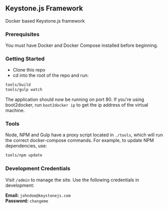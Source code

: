 ## Keystone.js Framework

Docker based Keystone.js framework

### Prerequisites

You must have Docker and Docker Compose installed before beginning.

### Getting Started

* Clone this repo
* cd into the root of the repo and run:

```bash
tools/build
tools/gulp watch
```

The application should now be running on port 80. If you're using boot2docker, run `boot2docker ip` to get the ip address of the virtual machine.

### Tools

Node, NPM and Gulp have a proxy script located in `./tools`, which will run the correct docker-compose commands. For example, to update NPM dependencies, use:

```bash
tools/npm update
```

### Development Credentials

Visit `/admin` to manage the site. Use the following credentials in development:

**Email:** `johndoe@keystonejs.com`  
**Password:** `changeme`
